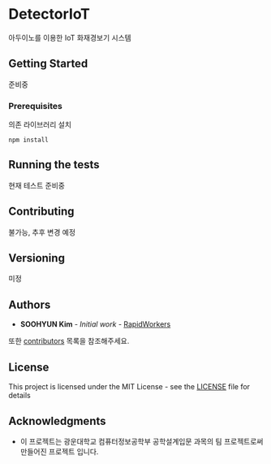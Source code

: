 # DetectorIoT

아두이노를 이용한 IoT 화재경보기 시스템

## Getting Started

준비중

### Prerequisites

의존 라이브러리 설치

```
npm install
```

## Running the tests

현재 테스트 준비중

## Contributing

불가능, 추후 변경 예정

## Versioning

미정

## Authors

* **SOOHYUN Kim** - *Initial work* - [RapidWorkers](https://github.com/RapidWorkers)

또한 [contributors](https://github.com/RapidWorkers/DetectorIoT/contributors) 목록을 참조해주세요.

## License

This project is licensed under the MIT License - see the [LICENSE](LICENSE) file for details

## Acknowledgments

* 이 프로젝트는 광운대학교 컴퓨터정보공학부 공학설계입문 과목의 팀 프로젝트로써 만들어진 프로젝트 입니다.